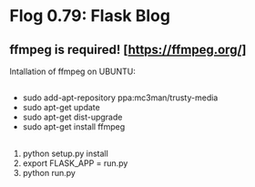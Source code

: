 # Flog 0.79: Flask Blog

## ffmpeg is required! [https://ffmpeg.org/]
Intallation of ffmpeg on UBUNTU:
##
- sudo add-apt-repository ppa:mc3man/trusty-media
- sudo apt-get update
- sudo apt-get dist-upgrade
- sudo apt-get install ffmpeg

##
1. python setup.py install
2. export FLASK_APP = run.py
3. python run.py
